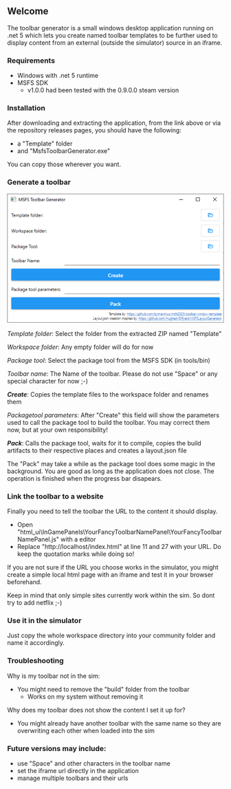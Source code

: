## Welcome

The toolbar generator is a small windows desktop application running on .net 5 which lets you create named toolbar templates to be further used to display content from an external (outside the simulator) source in an iframe.

### Requirements

- Windows with .net 5 runtime
- MSFS SDK
  - v1.0.0 had been tested with the 0.9.0.0 steam version

### Installation
After downloading and extracting the application, from the link above or via the repository releases pages, you should have the following:

- a "Template" folder
- and "MsfsToolbarGenerator.exe"

You can copy those wherever you want.

### Generate a toolbar

![Image of the Generator](toolbar-generator-main.png)

_Template folder_: Select the folder from the extracted ZIP named "Template"

_Workspace folder_: Any empty folder will do for now

_Package tool_: Select the package tool from the MSFS SDK (in tools/bin)

_Toolbar name_: The Name of the toolbar. Please do not use "Space" or any special character for now ;-)

**_Create_**: Copies the template files to the workspace folder and renames them

_Packagetool parameters_: After "Create" this field will show the parameters used to call the package tool to build the toolbar. You may correct them now, but at your own responsibility!

**_Pack_**: Calls the package tool, waits for it to compile, copies the build artifacts to their respective places and creates a layout.json file

The "Pack" may take a while as the package tool does some magic in the background. You are good as long as the application does not close. The operation is finished when the progress bar disapears.

### Link the toolbar to a website

Finally you need to tell the toolbar the URL to the content it should display.

- Open "html_ui\InGamePanels\YourFancyToolbarNamePanel\YourFancyToolbarNamePanel.js" with a editor
- Replace "http://localhost/index.html" at line 11 and 27 with your URL. Do keep the quotation marks while doing so!

If you are not sure if the URL you choose works in the simulator, you might create a simple local html page with an iframe and test it in your browser beforehand.

Keep in mind that only simple sites currently work within the sim. So dont try to add netflix ;-)

### Use it in the simulator

Just copy the whole workspace directory into your community folder and name it accordingly.

### Troubleshooting

Why is my toolbar not in the sim:

- You might need to remove the "build" folder from the toolbar
  - Works on my system without removing it
  
Why does my toolbar does not show the content I set it up for?

- You might already have another toolbar with the same name so they are overwriting each other when loaded into the sim

### Future versions may include:

- use "Space" and other characters in the toolbar name
- set the iframe url directly in the application
- manage multiple toolbars and their urls
